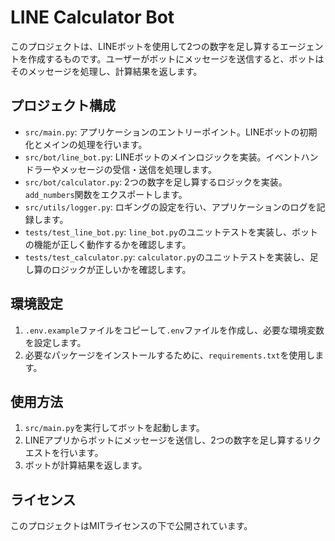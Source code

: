 # LINE Calculator Bot

このプロジェクトは、LINEボットを使用して2つの数字を足し算するエージェントを作成するものです。ユーザーがボットにメッセージを送信すると、ボットはそのメッセージを処理し、計算結果を返します。

## プロジェクト構成

- `src/main.py`: アプリケーションのエントリーポイント。LINEボットの初期化とメインの処理を行います。
- `src/bot/line_bot.py`: LINEボットのメインロジックを実装。イベントハンドラーやメッセージの受信・送信を処理します。
- `src/bot/calculator.py`: 2つの数字を足し算するロジックを実装。`add_numbers`関数をエクスポートします。
- `src/utils/logger.py`: ロギングの設定を行い、アプリケーションのログを記録します。
- `tests/test_line_bot.py`: `line_bot.py`のユニットテストを実装し、ボットの機能が正しく動作するかを確認します。
- `tests/test_calculator.py`: `calculator.py`のユニットテストを実装し、足し算のロジックが正しいかを確認します。

## 環境設定

1. `.env.example`ファイルをコピーして`.env`ファイルを作成し、必要な環境変数を設定します。
2. 必要なパッケージをインストールするために、`requirements.txt`を使用します。

## 使用方法

1. `src/main.py`を実行してボットを起動します。
2. LINEアプリからボットにメッセージを送信し、2つの数字を足し算するリクエストを行います。
3. ボットが計算結果を返します。

## ライセンス

このプロジェクトはMITライセンスの下で公開されています。